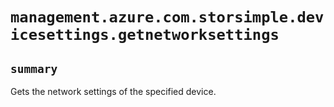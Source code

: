 # `management.azure.com.storsimple.devicesettings.getnetworksettings`

## `summary`
Gets the network settings of the specified device.


